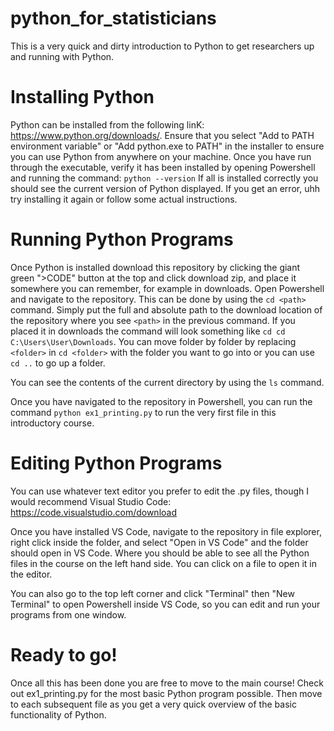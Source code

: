 # python_for_statisticians
This is a very quick and dirty introduction to Python to get researchers up and running with Python.

# Installing Python
Python can be installed from the following linK: https://www.python.org/downloads/. Ensure that you select "Add to PATH environment variable" or "Add python.exe to PATH" in the installer to ensure you can use Python from anywhere on your machine.
Once you have run through the executable, verify it has been installed by opening Powershell and running the command:
`python --version`
If all is installed correctly you should see the current version of Python displayed. If you get an error, uhh try installing it again or follow some actual instructions.

# Running Python Programs
Once Python is installed download this repository by clicking the giant green ">CODE" button at the top and click download zip, and place it somewhere you can remember, for example in downloads.
Open Powershell and navigate to the repository. This can be done by using the `cd <path>` command.  Simply put the full and absolute path to the download location of the repository where you see `<path>` in the previous command. If you placed it in downloads the command will look something like `cd cd C:\Users\User\Downloads`. You can move folder by folder by replacing `<folder>` in `cd <folder>` with the folder you want to go into or you can use `cd ..` to go up a folder.

You can see the contents of the current directory by using the `ls` command.

Once you have navigated to the repository in Powershell, you can run the command `python ex1_printing.py` to run the very first file in this introductory course.


# Editing Python Programs
You can use whatever text editor you prefer to edit the .py files, though I would recommend Visual Studio Code: https://code.visualstudio.com/download

Once you have installed VS Code, navigate to the repository in file explorer, right click inside the folder, and select "Open in VS Code" and the folder should open in VS Code. Where you should be able to see all the Python files in the course on the left hand side. You can click on a file to open it in the editor.

You can also go to the top left corner and click "Terminal" then "New Terminal" to open Powershell inside VS Code, so you can edit and run your programs from one window.

# Ready to go!

Once all this has been done you are free to move to the main course! Check out ex1_printing.py for the most basic Python program possible. Then move to each subsequent file as you get a very quick overview of the basic functionality of Python.
